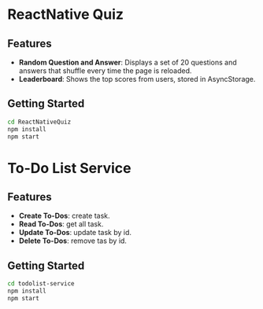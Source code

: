 # ReactNative Quiz

## Features

- **Random Question and Answer**: Displays a set of 20 questions and answers that shuffle every time the page is reloaded.
- **Leaderboard**: Shows the top scores from users, stored in AsyncStorage.

## Getting Started
```bash
cd ReactNativeQuiz
npm install
npm start
```

# To-Do List Service

## Features

- **Create To-Dos**: create task.
- **Read To-Dos**: get all task.
- **Update To-Dos**: update task by id.
- **Delete To-Dos**: remove tas by id.

## Getting Started
```bash
cd todolist-service
npm install
npm start
```